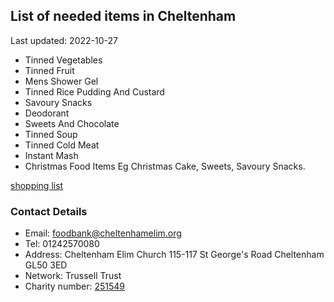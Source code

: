 <!-- summary_marker starts -->
## List of needed items in Cheltenham

Last updated: 2022-10-27

- Tinned Vegetables
- Tinned Fruit
- Mens Shower Gel
- Tinned Rice Pudding And Custard
- Savoury Snacks
- Deodorant
- Sweets And Chocolate
- Tinned Soup
- Tinned Cold Meat
- Instant Mash
- Christmas Food Items Eg Christmas Cake, Sweets, Savoury Snacks.
<!-- summary_marker ends -->

[shopping list](https://cheltenham.foodbank.org.uk/give-help/donate-food/)

### Contact Details

<!-- contact_marker starts -->
- Email: foodbank@cheltenhamelim.org
- Tel: 01242570080
- Address: Cheltenham Elim Church 115-117 St George's Road Cheltenham GL50 3ED
- Network: Trussell Trust
- Charity number: [251549](https://register-of-charities.charitycommission.gov.uk/charity-details/?regid=251549&subid=0)
<!-- contact_marker ends -->
